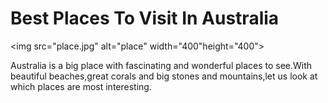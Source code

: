 <!DOCTYPE html>
<html>
<body>

<h1>Best Places To Visit In Australia</h1>

<img src="place.jpg" alt="place"  width="400"height="400">
<p>Australia is a big place with fascinating and wonderful places to see.With beautiful beaches,great corals and big stones and mountains,let us look at which places are most interesting. <p/>


</body> 
</html>
